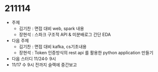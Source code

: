 # 211114

* 주제
  * 김기찬 : 면접 대비 web, spark 내용
  * 장현석 : 스파크 구조적 API & 미분배로그 간단 EDA
* 다음 주제
  * 김기찬 : 면접 대비 kafka, cs기초내용
  * 장현석 : Token 인증방식의 rest api 를 활용한 python application 만들기
* 다음 스터디 11/24수 9시
* 11/17 수 9시 전까지 슬랙에 중간보고

